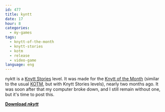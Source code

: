 ```yaml
---
id: 477
title: kyntt
date: 17
hour: 8
categories:
  - my-games
tags:
  - knytt-of-the-month
  - knytt-stories
  - kotm
  - release
  - video-game
language: eng
---
```


nyktt is a [Knytt Stories](http://nifflas.ni2.se/?page=Knytt+Stories) level. It was made for the [Knytt of the Month](http://www.glorioustrainwrecks.com/node/1280) (similar to the usual [KOTM](/tag/kotm/), but with Knytt Stories levels), nearly two months ago. It was soon after that my computer broke down, and I still remain without one, but it's time to post this.

[**Download _nkytt_**](//www.agj.cl/files/games/nyktt.zip)
